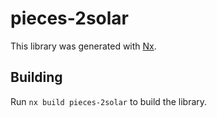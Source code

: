 # pieces-2solar

This library was generated with [Nx](https://nx.dev).

## Building

Run `nx build pieces-2solar` to build the library.
